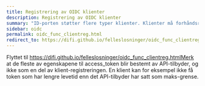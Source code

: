 ```yaml
---
title: Registrering av OIDC klienter
description: Registrering av OIDC klienter
summary: "ID-porten støtter flere typer klienter. Klienter må forhåndsregisteres, og korrekt registering av klient er viktig at sikkerheten skal være ivaretatt."
sidebar: oidc
permalink: oidc_func_clientreg.html 
redirect_to: https://difi.github.io/felleslosninger/oidc_func_clientreg.html
---
```

Flyttet til https://difi.github.io/felleslosninger/oidc_func_clientreg.htmlMerk at de fleste av egenskapene til access_token blir bestemt av API-tilbyder, og ikke som en del av klient-registreringen.  En klient kan for eksempel ikke få token som har lengre levetid enn det API-tilbyder har satt som maks-grense.
